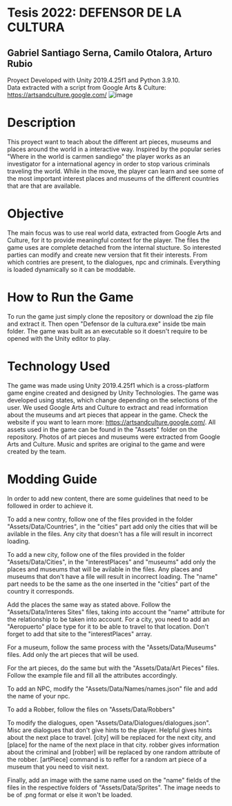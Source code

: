 # Tesis 2022: DEFENSOR DE LA CULTURA
## Gabriel Santiago Serna, Camilo Otalora, Arturo Rubio

Proyect Developed with Unity 2019.4.25f1 and Python 3.9.10. <br>
Data extracted with a script from Google Arts & Culture: https://artsandculture.google.com/
![image](https://user-images.githubusercontent.com/42653275/205780222-813e318a-a3f3-4303-9f55-1049b6a03645.png)

# Description

This proyect want to teach about the different art pieces, museums and places around the world in a interactive way. Inspired by the popular series "Where in the world is carmen sandiego" the player works as an investigator for a international agency in order to stop various criminals traveling the world. While in the move, the player can learn and see some of the most important interest places and museums of the different countries that are that are available.

# Objective

The main focus was to use real world data, extracted from Google Arts and Culture, for it to provide meaningful context for the player. The files the game uses are complete detached from the internal stucture. So interested parties can modify and create new version that fit their interests. From which contries are present, to the dialogues, npc and criminals. Everything is loaded dynamically so it can be moddable.

# How to Run the Game

To run the game just simply clone the repository or download the zip file and extract it. Then open "Defensor de la cultura.exe" inside tbe main folder. The game was built as an executable so it doesn't require to be opened with the Unity editor to play.

# Technology Used

The game was made using Unity 2019.4.25f1 which is a cross-platform game engine created and designed by Unity Technologies. The game was developed using states, which change depending on the selections of the user. We used Google Arts and Culture to extract and read information about the museums and art pieces that appear in the game. Check the website if you want to learn more: https://artsandculture.google.com/.
All assets used in the game can be found in the "Assets" folder on the repository. Photos of art pieces and museums were extracted from Google Arts and Culture. Music and sprites are original to the game and were created by the team. 

# Modding Guide

In order to add new content, there are some guidelines that need to be followed in order to achieve it.

To add a new contry, follow one of the files provided in the folder "Assets/Data/Countries", in the "cities" part add only the cities that will be avilable in the files. Any city that doesn't has a file will result in incorrect loading.

To add a new city, follow one of the files provided in the folder "Assets/Data/Cities", in the "interestPlaces" and "museums" add only the places and museums that will be avilable in the files. Any places and museums that don't have a file will result in incorrect loading. The "name" part needs to be the same as the one inserted in the "cities" part of the country it corresponds. 

Add the places the same way as stated above. Follow the "Assets/Data/Interes Sites" files, taking into account the "name" attribute for the relationship to be taken into account. For a city, you need to add an "Aeropuerto" place type for it to be able to travel to that location. Don't forget to add that site to the "interestPlaces" array.

For a museum, follow the same process with the "Assets/Data/Museums" files. Add only the art pieces that will be used.

For the art pieces, do the same but with the "Assets/Data/Art Pieces" files. Follow the example file and fill all the attributes accordingly.

To add an NPC, modify the "Assets/Data/Names/names.json" file and add the name of your npc.

To add a Robber, follow the files on "Assets/Data/Robbers"

To modify the dialogues, open "Assets/Data/Dialogues/dialogues.json". Misc are dialogues that don't give hints to the player. Helpful gives hints about the next place to travel. [city] will be replaced for the next city, and [place] for the name of the next place in that city. robber gives information about the criminal and [robber] will be replaced by one random attribute of the robber. [artPiece] command is to reffer for a random art piece of a museum that you need to visit next.

Finally, add an image with the same name used on the "name" fields of the files in the respective folders of "Assets/Data/Sprites". The image needs to be of .png format or else it won't be loaded.
